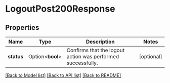 # LogoutPost200Response

## Properties

Name | Type | Description | Notes
------------ | ------------- | ------------- | -------------
**status** | Option<**bool**> | Confirms that the logout action was performed successfully. | [optional]

[[Back to Model list]](../README.md#documentation-for-models) [[Back to API list]](../README.md#documentation-for-api-endpoints) [[Back to README]](../README.md)
